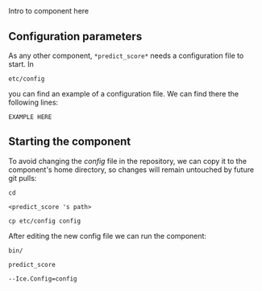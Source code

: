 ```
```
#
``` predict_score
```
Intro to component here


## Configuration parameters
As any other component,
``` *predict_score* ```
needs a configuration file to start. In

    etc/config

you can find an example of a configuration file. We can find there the following lines:

    EXAMPLE HERE

    
## Starting the component
To avoid changing the *config* file in the repository, we can copy it to the component's home directory, so changes will remain untouched by future git pulls:

    cd

``` <predict_score 's path> ```

    cp etc/config config
    
After editing the new config file we can run the component:

    bin/

```predict_score ```

    --Ice.Config=config
